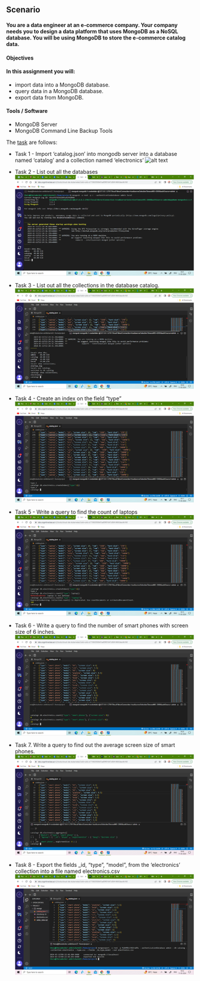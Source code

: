 ## Scenario
#### You are a data engineer at an e-commerce company. Your company needs you to design a data platform that uses MongoDB as a NoSQL database. You will be using MongoDB to store the e-commerce catalog data.

#### Objectives
#### In this assignment you will:

- import data into a MongoDB database.
- query data in a MongoDB database.
- export data from MongoDB.

#### Tools / Software
- MongoDB Server
- MongoDB Command Line Backup Tools

The [task](https://github.com/As2909/IBM-Data-Engineering-Specialization-Coursera/blob/main/Course%2013%20Data%20Engineering%20Capstone%20Project/2%20NOSQL%20MONGODB/Week%202/Task.pdf) are follows:
- Task 1 - Import ‘catalog.json’ into mongodb server into a database named ‘catalog’ and a collection named ‘electronics’
![alt text](https://github.com/As2909/IBM-Data-Engineering-Specialization-Coursera/blob/main/Course%2013%20Data%20Engineering%20Capstone%20Project/2%20NOSQL%20MONGODB/Week%202/2.mongoimort.png)

- Task 2 - List out all the databases
![alt text](https://github.com/As2909/IBM-Data-Engineering-Specialization-Coursera/blob/main/Course%2013%20Data%20Engineering%20Capstone%20Project/2%20NOSQL%20MONGODB/Week%202/2.list-dbs.png)

- Task 3 - List out all the collections in the database catalog.
![alt text](https://github.com/As2909/IBM-Data-Engineering-Specialization-Coursera/blob/main/Course%2013%20Data%20Engineering%20Capstone%20Project/2%20NOSQL%20MONGODB/Week%202/2.list-collection.png)

- Task 4 - Create an index on the field “type”
![alt text](https://github.com/As2909/IBM-Data-Engineering-Specialization-Coursera/blob/main/Course%2013%20Data%20Engineering%20Capstone%20Project/2%20NOSQL%20MONGODB/Week%202/2.create-index.png)

- Task 5 - Write a query to find the count of laptops
![alt text](https://github.com/As2909/IBM-Data-Engineering-Specialization-Coursera/blob/main/Course%2013%20Data%20Engineering%20Capstone%20Project/2%20NOSQL%20MONGODB/Week%202/2.mongo-query-laptops.png)

- Task 6 - Write a query to find the number of smart phones with screen size of 6 inches.
![alt text](https://github.com/As2909/IBM-Data-Engineering-Specialization-Coursera/blob/main/Course%2013%20Data%20Engineering%20Capstone%20Project/2%20NOSQL%20MONGODB/Week%202/2.mongo-query-mobiles1.png)

- Task 7. Write a query to find out the average screen size of smart phones.
![alt text](https://github.com/As2909/IBM-Data-Engineering-Specialization-Coursera/blob/main/Course%2013%20Data%20Engineering%20Capstone%20Project/2%20NOSQL%20MONGODB/Week%202/2.mongo-query-mobiles2.png)

- Task 8 - Export the fields _id, “type”, “model”, from the ‘electronics’ collection into a file named electronics.csv
![alt text](https://github.com/As2909/IBM-Data-Engineering-Specialization-Coursera/blob/main/Course%2013%20Data%20Engineering%20Capstone%20Project/2%20NOSQL%20MONGODB/Week%202/2.mongoexport.png)






